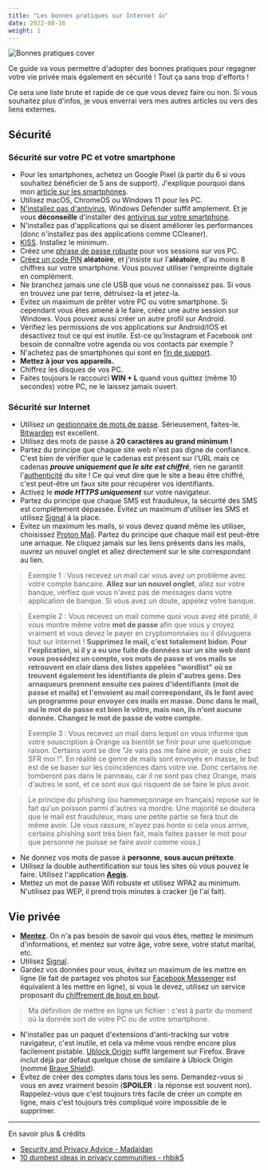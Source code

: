 ```yaml
---
title: "Les bonnes pratiques sur Internet 👍️"
date: 2022-08-16
weight: 1
---
```


![Bonnes pratiques cover](/bonnes-pratiques/bonnes-pratiques-cover.jpg)

Ce guide va vous permettre d'adopter des bonnes pratiques pour regagner votre vie privée mais également en sécurité ! Tout ça sans trop d'efforts !

Ce sera une liste brute et rapide de ce que vous devez faire ou non. Si vous souhaitez plus d'infos, je vous enverrai vers mes autres articles ou vers des liens externes.

## Sécurité
### Sécurité sur votre PC et votre smartphone

- Pour les smartphones, achetez un Google Pixel (à partir du 6 si vous souhaitez bénéficier de 5 ans de support). J'explique pourquoi dans mon [article sur les smartphones](/basiques/smartphones/#recommandations).
- Utilisez macOS, ChromeOS ou Windows 11 pour les PC.
- [N'installez pas d'antivirus](/basiques/threat-model/#se-protéger-des-virus-et-des-hackers), Windows Defender suffit amplement. Et je vous **déconseille** d'installer des [antivirus sur votre smartphone](/basiques/smartphones/#antivirus).
- N'installez pas d'applications qui se disent améliorer les performances (donc n'installez pas des applications comme CCleaner).
- [KISS](https://fr.wikipedia.org/wiki/Principe_KISS). Installez le minimum.
- Créez une [phrase de passe robuste](/basiques/password-managers/#la-méthode-diceware) pour vos sessions sur vos PC.
- [Créez un code PIN](/basiques/smartphones/#code-pin) **aléatoire**, et j'insiste sur l'**aléatoire**, d'au moins 8 chiffres sur votre smartphone. Vous pouvez utiliser l'empreinte digitale en complément.
- Ne branchez jamais une clé USB que vous ne connaissez pas. Si vous en trouvez une par terre, détruisez-la et jetez-la.
- Évitez un maximum de prêter votre PC ou votre smartphone. Si cependant vous êtes amené à le faire, créez une autre session sur Windows. Vous pouvez aussi créer un autre profil sur Android.
- Vérifiez les permissions de vos applications sur Android/IOS et désactivez tout ce qui est inutile. Est-ce qu'Instagram et Facebook ont besoin de connaître votre agenda ou vos contacts par exemple ?
- N'achetez pas de smartphones qui sont en [fin de support](/basiques/smartphones/#aosp-et-firmware).
- **Mettez à jour vos appareils.**
- Chiffrez les disques de vos PC.
- Faites toujours le raccourci **WIN + L** quand vous quittez (même 10 secondes) votre PC, ne le laissez jamais ouvert.

### Sécurité sur Internet

- Utilisez un [gestionnaire de mots de passe](/basiques/password-managers). Sérieusement, faites-le. [Bitwarden](/fiches/bitwarden) est excellent.
- Utilisez des mots de passe à **20 caractères au grand minimum !**
- Partez du principe que chaque site web n'est pas digne de confiance. C'est bien de vérifier que le cadenas est présent sur l'URL mais ce cadenas ***prouve uniquement que le site est chiffré***, rien ne garantit l'[authenticité](/basiques/instant-messengers/#la-signature-digitale) du site ! Ce qui veut dire que le site a beau être chiffré, c'est peut-être un faux site pour récupérer vos identifiants.
- Activez le ***mode HTTPS uniquement*** sur votre navigateur.
- Partez du principe que chaque SMS est frauduleux, la sécurité des SMS est complétement dépassée. Évitez un maximum d'utiliser les SMS et utilisez [Signal](/basiques/instant-messengers/#signal) à la place.
- Évitez un maximum les mails, si vous devez quand même les utiliser, choisissez [Proton Mail](https://proton.me/fr). Partez du principe que chaque mail est peut-être une arnaque. Ne cliquez jamais sur les liens présents dans les mails, ouvrez un nouvel onglet et allez directement sur le site correspondant au lien. 

> Exemple 1 : Vous recevez un mail car vous avez un problème avec votre compte bancaire. **Allez sur un nouvel onglet**, allez sur votre banque, vérfiez que vous n'avez pas de messages dans votre application de banque. Si vous avez un doute, appelez votre banque.

> Exemple 2 : Vous recevez un mail comme quoi vous avez été piraté, il vous montre même votre **mot de passe** afin que vous y croyez vraiment et vous devez le payer en cryptomonnaies ou il dilvuguera tout sur Internet ! **Supprimez le mail, c'est totalement bidon. Pour l'explication, si il y a eu une fuite de données sur un site web dont vous possédez un compte, vos mots de passe et vos mails se retrouvent en clair dans des listes appelées "wordlist" où se trouvent également les identifiants de plein d'autres gens. Des arnaqueurs prennent ensuite ces paires d'identifiants (mot de passe et mails) et l'envoient au mail correspondant, ils le font avec un programme pour envoyer ces mails en masse. Donc dans le mail, oui le mot de passe est bien le vôtre, mais non, ils n'ont aucune donnée. Changez le mot de passe de votre compte.**

> Exemple 3 : Vous recevez un mail dans lequel on vous informe que votre souscription à Orange va bientôt se finir pour une quelconque raison. Certains vont se dire "Je vais pas me faire avoir, je suis chez SFR moi !". En réalité ce genre de mails sont envoyés en masse, le but est de se baser sur les coïncidences dans votre vie. Donc certains ne tomberont pas dans le panneau, car il ne sont pas chez Orange, mais d'autres le sont, et ce sont eux qui risquent de se faire le plus avoir. 

> Le principe du phishing (ou hammeçonnage en français) repose sur le fait qu'un poisson parmi d'autres va mordre. Une majorité se doutera que le mail est frauduleux, mais une petite partie se fera tout de même avoir. (Je vous rassure, n'ayez pas honte si cela vous arrive, certains phishing sont très bien fait, mais faites passer le mot pour que personne ne puisse se faire avoir comme vous.)

- Ne donnez vos mots de passe à **personne**, **sous aucun prétexte**.
- Utilisez la double authentification sur tous les sites où vous pouvez le faire. Utilisez l'application **[Aegis](https://getaegis.app/)**.
- Mettez un mot de passe Wifi robuste et utilisez WPA2 au minimum. N'utilisez pas WEP, il prend trois minutes à cracker (je l'ai fait).

## Vie privée

- **[Mentez](/basiques/threat-model/#protéger-votre-vie-privée-du-capitalisme-de-la-surveillance)**. On n'a pas besoin de savoir qui vous êtes, mettez le minimum d'informations, et mentez sur votre âge, votre sexe, votre statut marital, etc.
- Utilisez [Signal](/basiques/instant-messengers/#signal).
- Gardez vos données pour vous, évitez un maximum de les mettre en ligne (le fait de partagez vos photos sur [Facebook Messenger](/basiques/instant-messengers/#facebook-messenger) est équivalent à les mettre en ligne), si vous le devez, utilisez un service proposant du [chiffrement de bout en bout](/basiques/instant-messengers/#le-chiffrement-de-bout-en-bout). 

> Ma définition de mettre en ligne un fichier : c'est à partir du moment où la donnée sort de votre PC ou de votre smartphone.

- N'installez pas un paquet d'extensions d'anti-tracking sur votre navigateur, c'est inutile, et cela va même vous rendre encore plus facilement pistable. [Ublock Origin](https://ublockorigin.com/) suffit largement sur Firefox. Brave inclut déjà par défaut quelque chose de similaire à Ublock Origin (nommé [Brave Shield](https://brave.com/shields/)).
- Évitez de créer des comptes dans tous les sens. Demandez-vous si vous en avez vraiment besoin (**SPOILER** : la réponse est souvent non). Rappelez-vous que c'est toujours très facile de créer un compte en ligne, mais c'est toujours très compliqué voire impossible de le supprimer.

---

En savoir plus & crédits

- [Security and Privacy Advice - Madaidan](https://madaidans-insecurities.github.io/security-privacy-advice.html)
- [10 dumbest ideas in privacy communities - rhbik5](https://www.reddit.com/r/PrivacyGuides/comments/rhbik5/10_dumbest_ideas_in_privacy_communities/)
